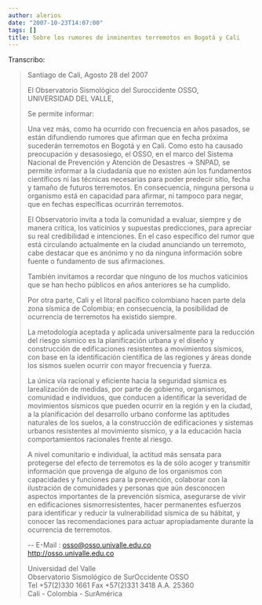 ```yaml
---
author: alerios
date: "2007-10-23T14:07:00"
tags: []
title: Sobre los rumores de inminentes terremotos en Bogotá y Cali
---
```


Transcribo:

> Santiago de Cali, Agosto 28 del 2007
>
> El Observatorio Sismológico del Suroccidente OSSO,  
> UNIVERSIDAD DEL VALLE,
>
> Se permite informar:
>
> Una vez más, como ha ocurrido con frecuencia en años pasados, se están
> difundiendo rumores que afirman que en fecha próxima sucederán terremotos en
> Bogotá y en Cali. Como esto ha causado preocupación y desasosiego, el OSSO,
> en el marco del Sistema Nacional de Prevención y Atención de Desastres -> SNPAD, se permite informar a la ciudadanía que no existen aún los
> fundamentos científicos ni las técnicas necesarias para poder predecir
> sitio, fecha y tamaño de futuros terremotos. En consecuencia, ninguna
> persona u organismo está en capacidad para afirmar, ni tampoco para negar,
> que en fechas específicas ocurrirán terremotos.
>
> El Observatorio invita a toda la comunidad a evaluar, siempre y de manera
> crítica, los vaticinios y supuestas predicciones, para apreciar su real
> credibilidad e intenciones. En el caso específico del rumor que está
> circulando actualmente en la ciudad anunciando un terremoto, cabe destacar
> que es anónimo y no da ninguna información sobre fuente o fundamento de sus
> afirmaciones.
>
> También invitamos a recordar que ninguno de los muchos vaticinios que se han
> hecho públicos en años anteriores se ha cumplido.
>
> Por otra parte, Cali y el litoral pacífico colombiano hacen parte dela zona
> sísmica de Colombia; en consecuencia, la posibilidad de ocurrencia de
> terremotos ha existido siempre.
>
> La metodología aceptada y aplicada universalmente para la reducción del
> riesgo sísmico es la planificación urbana y el diseño y construcción de
> edificaciones resistentes a movimientos sísmicos, con base en la
> identificación científica de las regiones y áreas donde los sismos suelen
> ocurrir con mayor frecuencia y fuerza.
>
> La única vía racional y eficiente hacia la seguridad sísmica es
> larealización de medidas, por parte de gobierno, organismos, comunidad e
> individuos, que conducen a identificar la severidad de movimientos sísmicos
> que pueden ocurrir en la región y en la ciudad, a la planificación del
> desarrollo urbano conforme las aptitudes naturales de los suelos, a la
> construcción de edificaciones y sistemas urbanos resistentes al movimiento
> sísmico, y a la educación hacia comportamientos racionales frente al riesgo.
>
> A nivel comunitario e individual, la actitud más sensata para protegerse del
> efecto de terremotos es la de sólo acoger y transmitir información que
> provenga de alguno de los organismos con capacidades y funciones para la
> prevención, colaborar con la ilustración de comunidades y personas que aún
> desconocen aspectos importantes de la prevención sísmica, asegurarse de
> vivir en edificaciones sismorresistentes, hacer permanentes esfuerzos para
> identificar y reducir la vulnerabilidad sísmica de su hábitat, y conocer las
> recomendaciones para actuar apropiadamente durante la ocurrencia de
> terremotos.
>
> \-- E-Mail : osso@osso.univalle.edu.co  
> http://osso.univalle.edu.co
>
> Universidad del Valle  
> Observatorio Sismológico de SurOccidente OSSO  
> Tel +57(2)330 1661 Fax +57(2)331 3418 A.A. 25360  
> Cali - Colombia - SurAmérica
